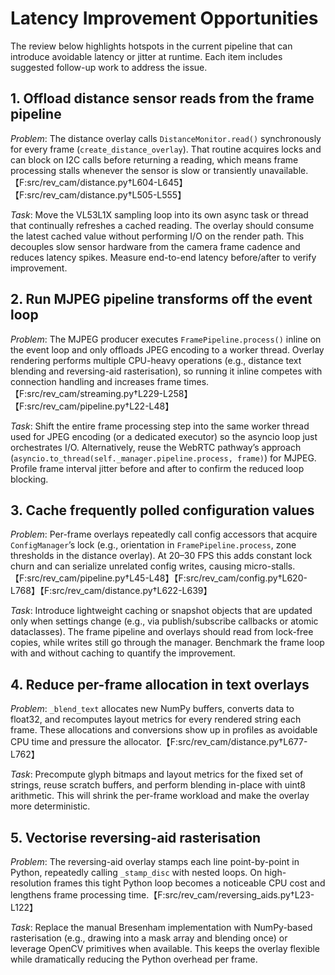 # Latency Improvement Opportunities

The review below highlights hotspots in the current pipeline that can introduce avoidable latency or jitter at runtime. Each item includes suggested follow-up work to address the issue.

## 1. Offload distance sensor reads from the frame pipeline
*Problem*: The distance overlay calls `DistanceMonitor.read()` synchronously for every frame (`create_distance_overlay`). That routine acquires locks and can block on I2C calls before returning a reading, which means frame processing stalls whenever the sensor is slow or transiently unavailable.【F:src/rev_cam/distance.py†L604-L645】【F:src/rev_cam/distance.py†L505-L555】

*Task*: Move the VL53L1X sampling loop into its own async task or thread that continually refreshes a cached reading. The overlay should consume the latest cached value without performing I/O on the render path. This decouples slow sensor hardware from the camera frame cadence and reduces latency spikes. Measure end-to-end latency before/after to verify improvement.

## 2. Run MJPEG pipeline transforms off the event loop
*Problem*: The MJPEG producer executes `FramePipeline.process()` inline on the event loop and only offloads JPEG encoding to a worker thread. Overlay rendering performs multiple CPU-heavy operations (e.g., distance text blending and reversing-aid rasterisation), so running it inline competes with connection handling and increases frame times.【F:src/rev_cam/streaming.py†L229-L258】【F:src/rev_cam/pipeline.py†L22-L48】

*Task*: Shift the entire frame processing step into the same worker thread used for JPEG encoding (or a dedicated executor) so the asyncio loop just orchestrates I/O. Alternatively, reuse the WebRTC pathway’s approach (`asyncio.to_thread(self._manager.pipeline.process, frame)`) for MJPEG. Profile frame interval jitter before and after to confirm the reduced loop blocking.

## 3. Cache frequently polled configuration values
*Problem*: Per-frame overlays repeatedly call config accessors that acquire `ConfigManager`’s lock (e.g., orientation in `FramePipeline.process`, zone thresholds in the distance overlay). At 20–30 FPS this adds constant lock churn and can serialize unrelated config writes, causing micro-stalls.【F:src/rev_cam/pipeline.py†L45-L48】【F:src/rev_cam/config.py†L620-L768】【F:src/rev_cam/distance.py†L622-L639】

*Task*: Introduce lightweight caching or snapshot objects that are updated only when settings change (e.g., via publish/subscribe callbacks or atomic dataclasses). The frame pipeline and overlays should read from lock-free copies, while writes still go through the manager. Benchmark the frame loop with and without caching to quantify the improvement.

## 4. Reduce per-frame allocation in text overlays
*Problem*: `_blend_text` allocates new NumPy buffers, converts data to float32, and recomputes layout metrics for every rendered string each frame. These allocations and conversions show up in profiles as avoidable CPU time and pressure the allocator.【F:src/rev_cam/distance.py†L677-L762】

*Task*: Precompute glyph bitmaps and layout metrics for the fixed set of strings, reuse scratch buffers, and perform blending in-place with uint8 arithmetic. This will shrink the per-frame workload and make the overlay more deterministic.

## 5. Vectorise reversing-aid rasterisation
*Problem*: The reversing-aid overlay stamps each line point-by-point in Python, repeatedly calling `_stamp_disc` with nested loops. On high-resolution frames this tight Python loop becomes a noticeable CPU cost and lengthens frame processing time.【F:src/rev_cam/reversing_aids.py†L23-L122】

*Task*: Replace the manual Bresenham implementation with NumPy-based rasterisation (e.g., drawing into a mask array and blending once) or leverage OpenCV primitives when available. This keeps the overlay flexible while dramatically reducing the Python overhead per frame.

